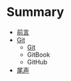 # Summary

* [前言](README.md)
* [Git](Git/GITROOT.md)
   * [Git](Git/GIT.md)
   * GitBook
   * GitHub
* [尾声](ENDREADME.md)

